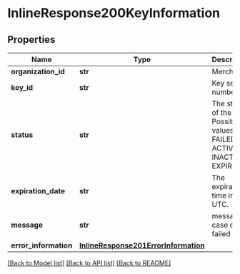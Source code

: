 # InlineResponse200KeyInformation

## Properties
Name | Type | Description | Notes
------------ | ------------- | ------------- | -------------
**organization_id** | **str** | Merchant Id  | [optional] 
**key_id** | **str** | Key serial number  | [optional] 
**status** | **str** | The status of the key.  Possible values:  - FAILED  - ACTIVE  - INACTIVE  - EXPIRED  | [optional] 
**expiration_date** | **str** | The expiration time in UTC.  | [optional] 
**message** | **str** | message in case of failed key  | [optional] 
**error_information** | [**InlineResponse201ErrorInformation**](InlineResponse201ErrorInformation.md) |  | [optional] 

[[Back to Model list]](../README.md#documentation-for-models) [[Back to API list]](../README.md#documentation-for-api-endpoints) [[Back to README]](../README.md)


